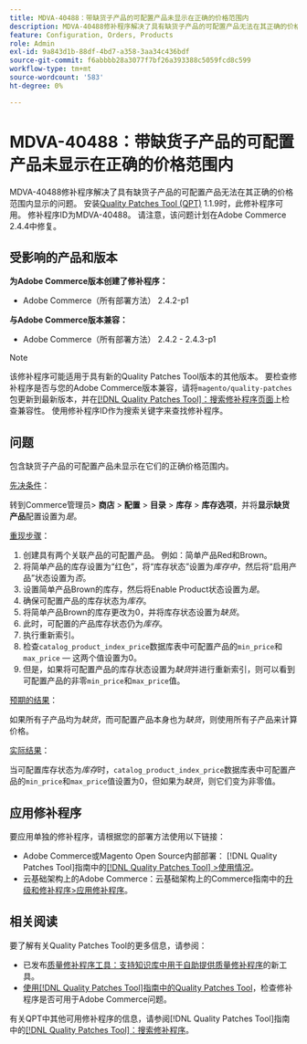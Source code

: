 ```yaml
---
title: MDVA-40488：带缺货子产品的可配置产品未显示在正确的价格范围内
description: MDVA-40488修补程序解决了具有缺货子产品的可配置产品无法在其正确的价格范围内显示的问题。 安装[Quality Patches Tool (QPT)](https://experienceleague.adobe.com/en/docs/commerce-knowledge-base/kb/announcements/commerce-announcements/magento-quality-patches-released-new-tool-to-self-serve-quality-patches) 1.1.9后，即可使用此修补程序。 修补程序ID为MDVA-40488。 请注意，该问题计划在Adobe Commerce 2.4.4中修复。
feature: Configuration, Orders, Products
role: Admin
exl-id: 9a843d1b-88df-4bd7-a358-3aa34c436bdf
source-git-commit: f6abbbb28a3077f7bf26a393388c5059fcd8c599
workflow-type: tm+mt
source-wordcount: '583'
ht-degree: 0%

---
```


# MDVA-40488：带缺货子产品的可配置产品未显示在正确的价格范围内

MDVA-40488修补程序解决了具有缺货子产品的可配置产品无法在其正确的价格范围内显示的问题。 安装[Quality Patches Tool (QPT)](https://experienceleague.adobe.com/en/docs/commerce-knowledge-base/kb/announcements/commerce-announcements/magento-quality-patches-released-new-tool-to-self-serve-quality-patches) 1.1.9时，此修补程序可用。 修补程序ID为MDVA-40488。 请注意，该问题计划在Adobe Commerce 2.4.4中修复。

## 受影响的产品和版本

**为Adobe Commerce版本创建了修补程序：**

* Adobe Commerce（所有部署方法） 2.4.2-p1

**与Adobe Commerce版本兼容：**

* Adobe Commerce（所有部署方法） 2.4.2 - 2.4.3-p1

>[!NOTE]
>
>该修补程序可能适用于具有新的Quality Patches Tool版本的其他版本。 要检查修补程序是否与您的Adobe Commerce版本兼容，请将`magento/quality-patches`包更新到最新版本，并在[[!DNL Quality Patches Tool]：搜索修补程序页面](https://experienceleague.adobe.com/en/docs/commerce-knowledge-base/kb/announcements/commerce-announcements/magento-quality-patches-released-new-tool-to-self-serve-quality-patches)上检查兼容性。 使用修补程序ID作为搜索关键字来查找修补程序。

## 问题

包含缺货子产品的可配置产品未显示在它们的正确价格范围内。

<u>先决条件</u>：

转到Commerce管理员> **商店** > **配置** > **目录** > **库存** > **库存选项**，并将&#x200B;**显示缺货产品**&#x200B;配置设置为&#x200B;*是*。

<u>重现步骤</u>：

1. 创建具有两个关联产品的可配置产品。 例如：简单产品Red和Brown。
1. 将简单产品的库存设置为“红色”，将“库存状态”设置为&#x200B;*库存中*，然后将“启用产品”状态设置为&#x200B;*否*。
1. 设置简单产品Brown的库存，然后将Enable Product状态设置为&#x200B;*是*。
1. 确保可配置产品的库存状态为&#x200B;*库存*。
1. 将简单产品Brown的库存更改为0，并将库存状态设置为&#x200B;*缺货*。
1. 此时，可配置的产品库存状态仍为&#x200B;*库存*。
1. 执行重新索引。
1. 检查`catalog_product_index_price`数据库表中可配置产品的`min_price`和`max_price` — 这两个值设置为0。
1. 但是，如果将可配置产品的库存状态设置为&#x200B;*缺货*&#x200B;并进行重新索引，则可以看到可配置产品的非零`min_price`和`max_price`值。

<u>预期的结果</u>：

如果所有子产品均为&#x200B;*缺货*，而可配置产品本身也为&#x200B;*缺货*，则使用所有子产品来计算价格。

<u>实际结果</u>：

当可配置库存状态为&#x200B;*库存*&#x200B;时，`catalog_product_index_price`数据库表中可配置产品的`min_price`和`max_price`值设置为0，但如果为&#x200B;*缺货*，则它们变为非零值。

## 应用修补程序

要应用单独的修补程序，请根据您的部署方法使用以下链接：

* Adobe Commerce或Magento Open Source内部部署： [!DNL Quality Patches Tool]指南中的[[!DNL Quality Patches Tool] >使用情况](/help/tools/quality-patches-tool/usage.md)。
* 云基础架构上的Adobe Commerce：云基础架构上的Commerce指南中的[升级和修补程序>应用修补程序](https://experienceleague.adobe.com/docs/commerce-cloud-service/user-guide/develop/upgrade/apply-patches.html)。

## 相关阅读

要了解有关Quality Patches Tool的更多信息，请参阅：

* 已发布[质量修补程序工具：支持知识库中用于自助提供质量修补程序](https://experienceleague.adobe.com/en/docs/commerce-knowledge-base/kb/announcements/commerce-announcements/magento-quality-patches-released-new-tool-to-self-serve-quality-patches)的新工具。
* [使用[!DNL Quality Patches Tool]指南中的Quality Patches Tool](/help/tools/quality-patches-tool/patches-available-in-qpt/check-patch-for-magento-issue-with-magento-quality-patches.md)，检查修补程序是否可用于Adobe Commerce问题。

有关QPT中其他可用修补程序的信息，请参阅[!DNL Quality Patches Tool]指南中的[[!DNL Quality Patches Tool]：搜索修补程序](https://experienceleague.adobe.com/tools/commerce-quality-patches/index.html)。

